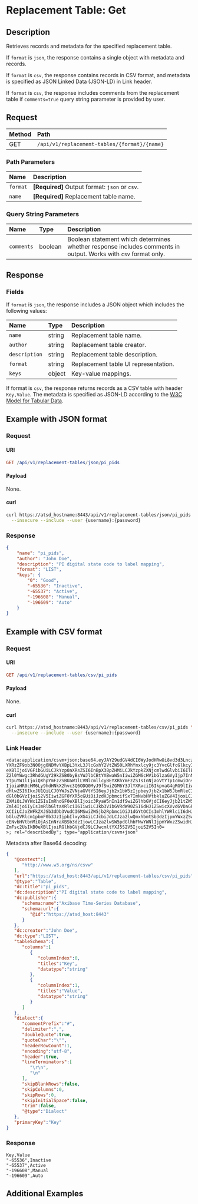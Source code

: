 # Replacement Table: Get

## Description

Retrieves records and metadata for the specified replacement table.

If `format` is `json`, the response contains a single object with metadata and records.

If `format` is `csv`, the response contains records in CSV format, and metadata is specified as JSON Linked Data (JSON-LD) in Link header.

If `format` is `csv`, the response includes comments from the replacement table if `comments=true` query string parameter is provided by user.

## Request

| **Method** | **Path** |
|:---|:---|
| GET | `/api/v1/replacement-tables/{format}/{name}` |

### Path Parameters

| **Name** | **Description** |
|:---|:---|
| `format` | **[Required]** Output format: `json` or `csv`. |
| `name` | **[Required]** Replacement table name. |

### Query String Parameters

| **Name** | **Type** | **Description** |
|:---|:---|:---|
| `comments` | boolean | Boolean statement which determines whether response includes comments in output. Works with `csv` format only. |

## Response

### Fields

If `format` is `json`, the response includes a JSON object which includes the following values:

|**Name**|**Type**|**Description**|
|:---|:---|:---|
| `name` |string|Replacement table name.|
| `author` |string|Replacement table creator.|
| `description` |string|Replacement table description.|
| `format` |string|Replacement table UI representation.|
| `keys` |object|Key-value mappings.|

If format is `csv`, the response returns records as a CSV table with header `Key,Value`. The metadata is specified as JSON-LD according to the [W3C Model for Tabular Data](https://www.w3.org/TR/tabular-data-model/).

## Example with JSON format

### Request

#### URI

```elm
GET /api/v1/replacement-tables/json/pi_pids
```

#### Payload

None.

#### curl

```bash
curl https://atsd_hostname:8443/api/v1/replacement-tables/json/pi_pids \
  --insecure --include --user {username}:{password}
```

### Response

```json
{
    "name": "pi_pids",
    "author": "John Doe",
    "description": "PI digital state code to label mapping",
    "format": "LIST",
    "keys": {
        "0": "Good",
        "-65536": "Inactive",
        "-65537": "Active",
        "-196608": "Manual",
        "-196609": "Auto"
    }
}

```

## Example with CSV format

### Request

#### URI

```elm
GET /api/v1/replacement-tables/csv/pi_pids
```

#### Payload

None.

#### curl

```bash
curl https://atsd_hostname:8443/api/v1/replacement-tables/csv/pi_pids \
  --insecure --include --user {username}:{password}
```

### Link Header

```csv
<data:application/csvm+json;base64,eyJAY29udGV4dCI6WyJodHRwOi8vd3d3LnczLm9yZy9ucy9jc3Z3Il0sInVybCI6Imh0dHBzOi8v
YXRzZF9ob3N0Ojg0NDMvYXBpL3YxL3JlcGxhY2VtZW50LXRhYmxlcy9jc3YvcGlfcGlkcyIsIkB0
eXBlIjoiVGFibGUiLCJkYzp0aXRsZSI6InBpX3BpZHMiLCJkYzpkZXNjcmlwdGlvbiI6IlBJIGRp
Z2l0YWwgc3RhdGUgY29kZSB0byBsYWJlbCBtYXBwaW5nIiwiZGM6cHVibGlzaGVyIjp7InNjaGVt
YTpuYW1lIjoiQXhpYmFzZSBUaW1lLVNlcmllcyBEYXRhYmFzZSIsInNjaGVtYTp1cmwiOnsiQGlk
IjoiaHR0cHM6Ly9hdHNkX2hvc3Q6ODQ0MyJ9fSwiZGM6Y3JlYXRvciI6IkpvaG4gRG9lIiwiZGM6
dHlwZSI6IkxJU1QiLCJ0YWJsZVNjaGVtYSI6eyJjb2x1bW5zIjpbeyJjb2x1bW5JbmRleCI6MCwi
dGl0bGVzIjoiS2V5IiwiZGF0YXR5cGUiOiJzdHJpbmcifSx7ImNvbHVtbkluZGV4IjoxLCJ0aXRs
ZXMiOiJWYWx1ZSIsImRhdGF0eXBlIjoic3RyaW5nIn1dfSwiZGlhbGVjdCI6eyJjb21tZW50UHJl
Zml4IjoiIyIsImRlbGltaXRlciI6IiwiLCJkb3VibGVRdW90ZSI6dHJ1ZSwicXVvdGVDaGFyIjoi
XCIiLCJoZWFkZXJSb3dDb3VudCI6MSwiZW5jb2RpbmciOiJ1dGYtOCIsImhlYWRlciI6dHJ1ZSwi
bGluZVRlcm1pbmF0b3JzIjpbIlxyXG4iLCJcbiJdLCJza2lwQmxhbmtSb3dzIjpmYWxzZSwic2tp
cENvbHVtbnMiOjAsInNraXBSb3dzIjowLCJza2lwSW5pdGlhbFNwYWNlIjpmYWxzZSwidHJpbSI6
ZmFsc2UsIkB0eXBlIjoiRGlhbGVjdCJ9LCJwcmltYXJ5S2V5IjoiS2V5In0=
>; rel="describedBy"; type="application/csvm+json"
```

Metadata after Base64 decoding:

```json
{
   "@context":[
      "http://www.w3.org/ns/csvw"
   ],
   "url":"https://atsd_host:8443/api/v1/replacement-tables/csv/pi_pids",
   "@type":"Table",
   "dc:title":"pi_pids",
   "dc:description":"PI digital state code to label mapping",
   "dc:publisher":{
      "schema:name":"Axibase Time-Series Database",
      "schema:url":{
         "@id":"https://atsd_host:8443"
      }
   },
   "dc:creator":"John Doe",
   "dc:type":"LIST",
   "tableSchema":{
      "columns":[
         {
            "columnIndex":0,
            "titles":"Key",
            "datatype":"string"
         },
         {
            "columnIndex":1,
            "titles":"Value",
            "datatype":"string"
         }
      ]
   },
   "dialect":{
      "commentPrefix":"#",
      "delimiter":",",
      "doubleQuote":true,
      "quoteChar":"\"",
      "headerRowCount":1,
      "encoding":"utf-8",
      "header":true,
      "lineTerminators":[
         "\r\n",
         "\n"
      ],
      "skipBlankRows":false,
      "skipColumns":0,
      "skipRows":0,
      "skipInitialSpace":false,
      "trim":false,
      "@type":"Dialect"
   },
   "primaryKey":"Key"
}
```

### Response

```csv
Key,Value
"-65536",Inactive
"-65537",Active
"-196608",Manual
"-196609",Auto
```

## Additional Examples
